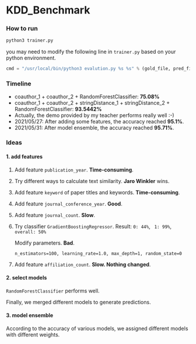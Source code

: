 # KDD_Benchmark

### How to run

```bash
python3 trainer.py
```

you may need to modify the following line in `trainer.py` based on your python environment.

```python
cmd = "/usr/local/bin/python3 evalution.py %s %s" % (gold_file, pred_file)
```

### Timeline

- coauthor_1 + coauthor_2 + RandomForestClassifier: **75.08%**
- coauthor_1 + coauthor_2 + stringDistance_1 + stringDistance_2 + RandomForestClassifier: **93.5442%**
- Actually,  the demo provided by my teacher performs really well :-)
- 2021/05/27: After adding some features, the accuracy reached **95.1%**.
- 2021/05/31: After model ensemble, the accuracy reached **95.71%**.

### Ideas

#### 1. add features

1. Add feature `publication_year`. **Time-consuming**.

2. Try different ways to calculate text similarity. **Jaro Winkler** wins.

3. Add feature `keyword` of paper titles and keywords. **Time-consuming**.

4. Add feature `journal_conference_year`. **Good**.

5. Add feature `journal_count`. **Slow**.

6. Try classifier `GradientBoostingRegressor`. Result: `0: 44%`, ` 1: 99%`, ` overall: 50%`

    Modify parameters. **Bad**.

    ```
    n_estimators=100, learning_rate=1.0, max_depth=1, random_state=0
    ```

7. Add feature `affiliation_count`. **Slow. Nothing changed**.

#### 2. select models

`RandomForestClassifier` performs well.

Finally, we merged different models to generate predictions.

#### 3. model ensemble

According to the accuracy of various models, we assigned different models with different weights.

